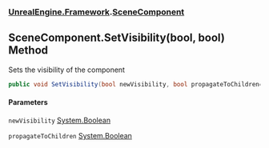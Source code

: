 ### [UnrealEngine.Framework](UnrealEngine_Framework.md 'UnrealEngine.Framework').[SceneComponent](SceneComponent.md 'UnrealEngine.Framework.SceneComponent')
## SceneComponent.SetVisibility(bool, bool) Method
Sets the visibility of the component  
```csharp
public void SetVisibility(bool newVisibility, bool propagateToChildren=false);
```
#### Parameters
<a name='UnrealEngine_Framework_SceneComponent_SetVisibility(bool_bool)_newVisibility'></a>
`newVisibility` [System.Boolean](https://docs.microsoft.com/en-us/dotnet/api/System.Boolean 'System.Boolean')  
  
<a name='UnrealEngine_Framework_SceneComponent_SetVisibility(bool_bool)_propagateToChildren'></a>
`propagateToChildren` [System.Boolean](https://docs.microsoft.com/en-us/dotnet/api/System.Boolean 'System.Boolean')  
  

